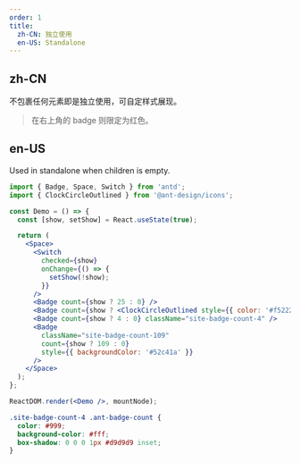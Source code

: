 ```yaml
---
order: 1
title:
  zh-CN: 独立使用
  en-US: Standalone
---
```


## zh-CN

不包裹任何元素即是独立使用，可自定样式展现。

> 在右上角的 badge 则限定为红色。

## en-US

Used in standalone when children is empty.

```jsx
import { Badge, Space, Switch } from 'antd';
import { ClockCircleOutlined } from '@ant-design/icons';

const Demo = () => {
  const [show, setShow] = React.useState(true);

  return (
    <Space>
      <Switch
        checked={show}
        onChange={() => {
          setShow(!show);
        }}
      />
      <Badge count={show ? 25 : 0} />
      <Badge count={show ? <ClockCircleOutlined style={{ color: '#f5222d' }} /> : 0} />
      <Badge count={show ? 4 : 0} className="site-badge-count-4" />
      <Badge
        className="site-badge-count-109"
        count={show ? 109 : 0}
        style={{ backgroundColor: '#52c41a' }}
      />
    </Space>
  );
};

ReactDOM.render(<Demo />, mountNode);
```

```css
.site-badge-count-4 .ant-badge-count {
  color: #999;
  background-color: #fff;
  box-shadow: 0 0 0 1px #d9d9d9 inset;
}
```

<style>
[data-theme="dark"] .site-badge-count-4 .ant-badge-count {
  background-color: #141414;
  box-shadow: 0 0 0 1px #434343 inset;
}
</style>
